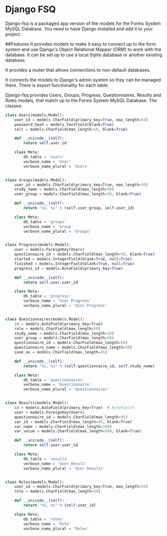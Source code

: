 # Django FSQ

Django-fsq is a packaged app version of the models for the Forms System MySQL Database.  You need to have Django installed and add it to your project.

##Features
It provides models to make it easy to connect up to the form system and use Django's Object Relational Mapper (ORM) to work with the database.  It can be set up to use a local Sqlite database or another existing database.  

It provides a router that allows connections to non-default databases.

It connects the models to Django's admin system so they can be managed there.  There is export functionality for each table.

Django-fsq provides Users, Groups, Progress, Questionnaires, Results and Roles models, that match up to the Forms System MySQL Database.  The classes:


```python
class Users(models.Model):
    user_id = models.CharField(primary_key=True, max_length=50)
    password_hash = models.TextField(blank=True)
    salt = models.CharField(max_length=50, blank=True)

    def __unicode__(self):
        return self.user_id

    class Meta:
        db_table = 'users'
        verbose_name = 'User'
        verbose_name_plural = 'Users'


class Groups(models.Model):
    user_id = models.CharField(primary_key=True, max_length=50)
    study_name = models.CharField(max_length=50)
    user_group = models.CharField(max_length=50, blank=True)

    def __unicode__(self):
        return "%s, %s" % (self.user_group, self.user_id)

    class Meta:
        db_table = 'groups'
        verbose_name = 'Group'
        verbose_name_plural = 'Groups'


class Progress(models.Model):
    user = models.ForeignKey(Users)
    questionnaire_id = models.CharField(max_length=50, blank=True)
    started = models.IntegerField(blank=True, null=True)
    finished = models.IntegerField(blank=True, null=True)
    progress_id = models.AutoField(primary_key=True)

    def __unicode__(self):
        return self.user.user_id

    class Meta:
        db_table = 'progress'
        verbose_name = 'User Progress'
        verbose_name_plural = 'User Progress'


class Questionnaires(models.Model):
    id = models.AutoField(primary_key=True)
    role = models.CharField(max_length=50)
    study_name = models.CharField(max_length=50)
    user_group = models.CharField(max_length=50)
    questionnaire_id = models.CharField(max_length=50)
    questionnaire_name = models.CharField(max_length=50)
    save_as = models.CharField(max_length=45)

    def __unicode__(self):
        return "%s, %s" % (self.questionnaire_id, self.study_name)

    class Meta:
        db_table = 'questionnaires'
        verbose_name = 'Questionnaire'
        verbose_name_plural = 'Questionnaires'


class Results(models.Model):
    id = models.AutoField(primary_key=True)  # AutoField?
    user = models.ForeignKey(Users)
    questionnaire_id = models.CharField(max_length=45)
    var_id = models.CharField(max_length=45, blank=True)
    var_name = models.CharField(max_length=100)
    var_value = models.CharField(max_length=500, blank=True)

    def __unicode__(self):
        return self.user.user_id

    class Meta:
        db_table = 'results'
        verbose_name = 'User Result'
        verbose_name_plural = 'User Results'


class Roles(models.Model):
    user_id = models.CharField(primary_key=True, max_length=50)
    role = models.CharField(max_length=50)

    def __unicode__(self):
        return "%s, %s" % (self.user_id)

    class Meta:
        db_table = 'roles'
        verbose_name = 'Role'
        verbose_name_plural = 'Roles'
```


